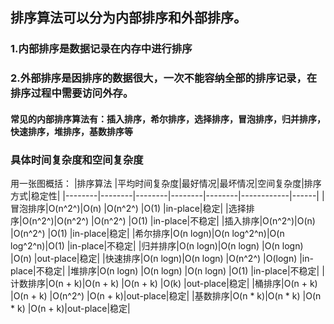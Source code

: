 ## 排序算法可以分为内部排序和外部排序。
### 1.内部排序是数据记录在内存中进行排序
### 2.外部排序是因排序的数据很大，一次不能容纳全部的排序记录，在排序过程中需要访问外存。
#### 常见的内部排序算法有：插入排序，希尔排序，选择排序，冒泡排序，归并排序，快速排序，堆排序，基数排序等

### 具体时间复杂度和空间复杂度
用一张图概括：
|排序算法 |平均时间复杂度|最好情况|最坏情况|空间复杂度|排序方式|稳定性|
|--------|--------|--------|--------|--------|------------|------|
|冒泡排序|O(n^2^)|O(n)        |O(n^2^)       |O(1)    |in-place|稳定|
|选择排序|O(n^2^)|O(n^2^)     |O(n^2^)       |O(1)    |in-place|不稳定|
|插入排序|O(n^2^)|O(n)        |O(n^2^)       |O(1)    |in-place|稳定|
|希尔排序|O(n logn)|O(n log^2^n)|O(n log^2^n)|O(1)    |in-place|不稳定|
|归并排序|O(n logn)|O(n logn)   |O(n logn)   |O(n)    |out-place|稳定|
|快速排序|O(n logn)|O(n logn)   |O(n^2^)     |O(logn) |in-place|不稳定|
|堆排序|O(n logn)  |O(n logn)   |O(n logn)   |O(1)    |in-place|不稳定|
|计数排序|O(n + k)|O(n + k)   |O(n + k)      |O(k)    |out-place|稳定|
|桶排序|O(n + k)  |O(n + k)   |O(n^2^)       |O(n + k)|out-place|稳定|
|基数排序|O(n * k)|O(n * k)   |O(n * k)      |O(n + k)|out-place|稳定|
